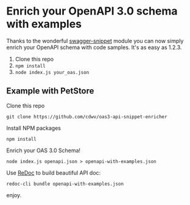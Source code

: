 # Enrich your OpenAPI 3.0 schema with examples

Thanks to the wonderful [swagger-snippet](https://github.com/ErikWittern/swagger-snippet) module you can now simply enrich your OpenAPI schema with code samples. It's as easy as 1.2.3.

1. Clone this repo
2. ``npm install``
3. ``node index.js your_oas.json``

## Example with PetStore
Clone this repo
```
git clone https://github.com/cdwv/oas3-api-snippet-enricher
```
Install NPM packages
```
npm install
```
Enrich your OAS 3.0 Schema!
```
node index.js openapi.json > openapi-with-examples.json
```
Use [ReDoc](https://github.com/Redocly/redoc/) to build beautiful API doc:
```
redoc-cli bundle openapi-with-examples.json
```

enjoy.
